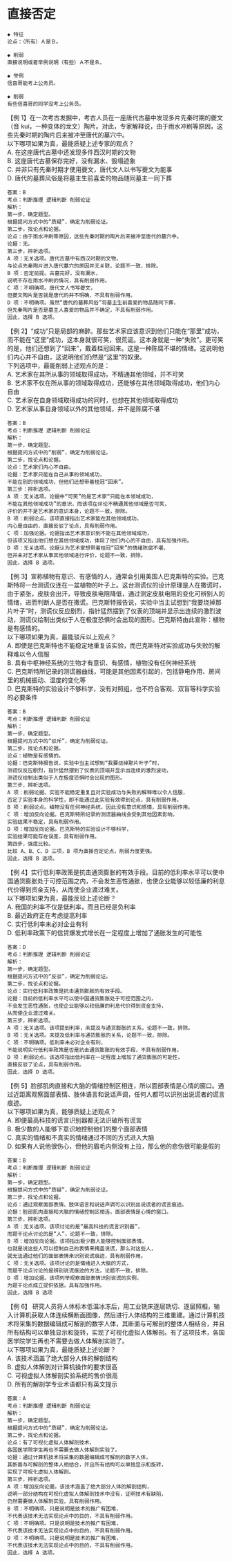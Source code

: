 # 直接否定

```
◆ 特征
论点：（所有）Ａ是Ｂ。

◆ 削弱
直接说明或者举例说明（有些）Ａ不是Ｂ。
```

```
◆ 举例
信喜哥能考上公务员。

◆ 削弱
有些信喜哥的同学没考上公务员。
```

【例 1】在一次考古发掘中，考古人员在一座唐代古墓中发现多片先秦时期的夔文（音 kuí，一种变体的龙文）陶片。对此，专家解释说，由于雨水冲刷等原因，这些先秦时期的陶片后来被冲至唐代的墓穴中。  
以下哪项如果为真，最能质疑上述专家的观点？  
A. 在这座唐代古墓中还发现多件西汉时期的文物  
B. 这座唐代古墓保存完好，没有漏水、毁塌迹象  
C. 并非只有先秦时期才使用夔文，唐代文人以书写夔文为能事  
D. 唐代的墓葬风俗是将墓主生前喜爱的物品随同墓主一同下葬

```
答案：B
考点：判断推理 逻辑判断 削弱论证
解析：
第一步，确定题型。
根据提问方式中的“质疑”，确定为削弱论证。
第二步，找论点和论据。
论点：由于雨水冲刷等原因，这些先秦时期的陶片后来被冲至唐代的墓穴中。
论据：无。
第三步，辨析选项。
A 项：无关选项。唐代古墓中有西汉时期的文物，
与论点先秦陶片进入唐代墓穴的原因并无关联，论题不一致，排除。
B 项：否定前提。古墓完好，没有漏水，
说明不存在雨水冲刷的情况，具有削弱作用。
C 项：不明确项。唐代文人书写夔文，
但夔文陶片是否就是唐代的并不明确，不具有削弱作用。
D 项：不明确项。虽然“唐代的墓葬风俗”将墓主生前喜爱的物品随同下葬，
但先秦陶片是否是墓主人喜爱的物品并不确定，不具有削弱作用。
因此，选择 B 选项。
```

【例 2】“成功”只是局部的麻醉。那些艺术家应该意识到他们只能在“那里”成功，而不能在“这里”成功，这本身就很可笑，很荒诞。这本身就是一种“失败”。更可笑的是，他们还想到了“回来”，戴着桂冠回来。这是一种陈腐不堪的情绪。这说明他们内心并不自由，这说明他们仍然是“这里”的奴隶。  
下列选项中，最能削弱上述观点的是：  
A. 艺术家在其所从事的领域取得成功，不精通其他领域，并不可笑  
B. 艺术家不仅在所从事的领域取得成功，还能够在其他领域取得成功，他们内心自由  
C. 艺术家在自身领域取得成功的同时，也想在其他领域取得成功  
D. 艺术家从事自身领域以外的其他领域，并不是陈腐不堪

```
答案：B
考点：判断推理 逻辑判断 削弱论证
解析：
第一步，确定题型。
根据提问方式中的“削弱”，确定为削弱论证。
第二步，找论点和论据。
论点：艺术家们内心不自由。
论据：艺术家只能在自己从事的领域成功，
不能在别的领域成功，但他们还想带着桂冠“回来”。
第三步：辨析选项。
A 项：无关选项。论据中“可笑”的是艺术家“只能在本领域成功，
不能在其他领域成功”的意识，而该项在评论不精通其他领域是否可笑，
评价的并不是艺术家的意识本身，论题不一致，排除。
B 项：削弱论点。该项直接指出艺术家能在其他领域成功，
内心是自由的，直接反驳了论点，具有削弱作用。
C 项：加强论据。论据指出艺术家意识到不能在其他领域成功，
但该项又指出他们想在其他领域成功，体现了他们内心的不自由，具有加强作用。
D 项：无关选项。论据认为艺术家想带着桂冠“回来”的情绪陈腐不堪，
但并未对艺术家从事其他领域进行评价，论题不一致，排除。
因此，选择 B 选项。
```

【例 3】宣称植物有意识、有感情的人，通常会引用美国人巴克斯特的实验。巴克斯特将一台测谎仪连在一盆植物的叶子上。这台测谎仪的设计原理是人在撒谎时，由于紧张，皮肤会出汗，导致皮肤电阻降低，通过测定皮肤电阻的变化可辨别人的情绪，进而判断人是否在撒谎。巴克斯特报告说，实验中当主试想到“我要烧掉那片叶子”时，测谎仪反应剧烈，指针猛然摆到了仪表的顶端并显示出连续的激烈波动，测谎仪绘制出类似于人在极度恐惧时会出现的图形。巴克斯特由此宣称：植物是有感情的。  
以下哪项如果为真，最能驳斥以上观点？  
A. 即使是巴克斯特也不能稳定地重复该实验，而巴克斯特对实验成功与失败的解释难以令人信服  
B. 具有中枢神经系统的生物才有意识、有感情，植物没有任何神经系统  
C. 巴克斯特所记录的测谎器曲线，可能是其他因素引起的，包括静电作用、房间里的机械振动、湿度的变化等  
D. 巴克斯特的实验设计不够科学，没有对照组，也不符合客观、双盲等科学实验的必要条件

```
答案：B
考点：判断推理 逻辑判断 削弱论证
解析：
第一步，确定题型。
根据提问方式中的“驳斥”，确定为削弱论证。
第二步，找论点和论据。
论点：植物是有感情的。
论据：巴克斯特报告说，实验中当主试想到“我要烧掉那片叶子”时，
测谎仪反应剧烈，指针猛然摆到了仪表的顶端并显示出连续的激烈波动，
测谎仪绘制出类似于人在极度恐惧时会出现的图形。
第三步，辨析选项。
A 项：削弱论据。实验不能稳定重复且对实验成功与失败的解释难以令人信服，
否定了实验本身的科学性，即不能通过此实验有效得到论点，具有削弱作用。
B 项：削弱论点。植物没有任何神经系统，因此没有意识和感情，具有削弱作用。
C 项：增加反向论据。巴克斯特所纪录的测谎器曲线会受到其他因素影响，
实验结果不稳定，具有削弱作用。
D 项：增加反向论据。巴克斯特的实验设计不够科学，
实验结果可能存在误差，具有削弱作用。
第四步，强度比较。
比较 A、B、C、D 三项，B 项为直接否定论点，削弱力度更强。
因此，选择 B 选项。
```

【例 4】实行低利率政策是抗击通货膨胀的有效手段。目前的低利率水平可以使中国通货膨胀处于可控范围之内，不会发生恶性通胀，也使企业能够以较低廉的利息代价得到资金支持，从而使企业渡过难关。  
以下哪项如果为真，最能反驳上述论断？  
A. 我国的利率不仅是低利率，而且已经是负利率  
B. 最近政府正在考虑提高利率  
C. 实行低利率未必对企业有利  
D. 低利率政策下的信贷爆发式增长在一定程度上增加了通胀发生的可能性

```
答案：D
考点：判断推理 逻辑判断 削弱论证
解析：
第一步，确定题型。
根据提问方式中的“反驳”，确定为削弱论证。
第二步，找论点和论据。
论点：实行低利率政策是抗击通货膨胀的有效手段。
论据：目前的低利率水平可以使中国通货膨胀处于可控范围之内，
不会发生恶性通胀，也使企业能够以较低廉的利息代价得到资金支持，
从而使企业渡过难关。
第三步，辨析选项。
A 项：无关选项。该项提到利率，未提及与通货膨胀的关系，论题不一致，排除。
B 项：无关选项。未提及低利率与通货膨胀的关系，论题不一致，排除。
C 项：不明确项。低利率未必对企业有利，
不能说明实行低利率政策是否是抗击通货膨胀的有效手段，不具有削弱作用。
D 项：削弱论点。该选项指出低利率在一定程度上增加了通货膨胀的可能性，
直接反驳了论点，具有削弱作用。
因此，选择 D 选项。
```

【例 5】脸部肌肉直接和大脑的情绪控制区相连，所以面部表情是心情的窗口。通过近距离观察面部表情、肢体语言和说话声调，任何人都可以识别出说谎者的谎言痕迹。  
以下哪项如果为真，能够质疑上述观点？  
A. 即便最高科技的谎言识别器都无法识破所有谎言  
B. 极少数的人能够下意识地控制他们的整个面部表情  
C. 真实的情绪和不真实的情绪通过不同的方式进入大脑  
D. 如果有人说他很伤心，但他的眉毛内侧没有上拉，那么他的悲伤很可能是假的

```
答案：B
考点：判断推理 逻辑判断 削弱论证
解析：
第一步，确定题型。
根据提问方式中的“质疑”，确定为削弱论证。
第二步，找论点和论据。
论点：通过观察面部表情、肢体语言和说话声调可以识别出说谎者的谎言痕迹。
论据：脸部肌肉直接和大脑的情绪控制区相连，面部表情是心情的窗口。
第三步，辨析选项。
A 项：无关选项。该项讨论的是“最高科技的谎言识别器”，
而题干论点讨论的是“人”，论题不一致，排除。
B 项：增加反向论据。该项指出极少数人能够控制面部表情，
也就是说这些人可以控制自己的表情来掩盖说谎，那么对这些人，
就无法通过他们的面部表情来识别说谎痕迹，具有削弱作用。
C 项：无关选项。该项讨论的是情绪进入大脑的方式，
而题干论点讨论的是辨别说谎痕迹的方法，论题不一致，排除。
D 项：增加论据。该项列举观察面部表情识别说谎的实例，
为题干论点成立提供依据，具有加强作用。
因此，选择 B 选项
```

【例 6】 研究人员将人体标本低温冰冻后，用工业铣床逐层铣切、逐层照相，输入计算机获取人体连续横断面图像，然后进行人体结构的三维重建。通过计算机技术将采集的数据编辑成可解剖的数字人体，其断面与可解剖的整体人相结合，并且所有结构可以单独显示和旋转，实现了可视化虚拟人体解剖。有了这项技术，各国医学院学生再也不需要去做人体解剖实验了。  
以下哪项如果为真，最能质疑上述论断？  
A. 该技术涵盖了绝大部分人体的解剖结构  
B. 虚拟人体解剖对计算机操作的要求很高  
C. 可视虚拟人体解剖实验系统的售价很高  
D. 所有的解剖学专业术语都只有英文提示

```
答案：A
考点：判断推理 逻辑判断 削弱论证
解析：
第一步，确定题型。
根据提问方式中的“质疑”，确定为削弱论证。
第二步，找论点和论据。
论点：有了可视化虚拟人体解剖技术，
各国医学院学生再也不需要去做人体解剖实验了。
论据：通过计算机技术将采集的数据编辑成可解剖的数字人体，
其断面与可解剖的整体人相结合，并且所有结构可以单独显示和旋转，
实现了可视化虚拟人体解剖。
第三步，辨析选项。
A 项：增加反向论据。该技术涵盖了绝大部分人体的解剖结构，
说明一部分结构在可视化虚拟人体解剖技术中没有，证明技术有缺陷，
仍然需要做人体解剖实验，具有削弱作用。
B 项：不明确项。只是说明是技术的推广有困难，
不代表该技术无法实现论点中的目的，不具有削弱作用。
C 项：不明确项。只是说明是技术的推广有困难，
不代表该技术无法实现论点中的目的，不具有削弱作用。
D 项：不明确项。只是说明是技术的推广有困难，
不代表该技术无法实现论点中的目的，不具有削弱作用。
因此，选择 A 选项。
```
